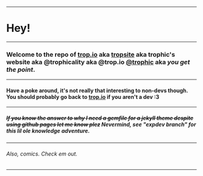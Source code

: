 ------
# Hey!
----
### Welcome to the repo of [trop.io](http://trop.io) aka [tropsite](https://github.com/Trophic/tropsite) aka **trophic's website** aka **@trophicality** aka **@trop.io** [@trophic](https://github.com/Trophic) aka *you get the point*.
-----
#### Have a poke around, it's not really that interesting to non-devs though. You should probably go back to [trop.io](http://trop.io) if you aren't a dev  :3
------
##### ~~If you know the answer to why I need a gemfile for a jekyll theme despite using github pages let me know plez~~ Nevermind, see "expdev branch" for this lil ole knowledge adventure.
------
###### Also, comics. Check em out.
------
